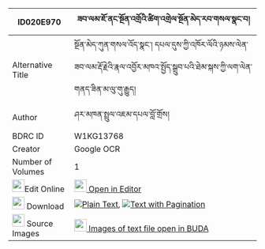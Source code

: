 |ID020E970|ཟབ་ལམ་ཇོ་ནང་སྔོན་འགྲོའི་ཚིག་འགྲེལ་སྔོན་མེད་རབ་གསལ་སྣང་བ། 
| --- | --- 
|Alternative Title |སྔོན་མེད་ཀུན་གསལ་འོད་སྣང་། དཔལ་དུས་ཀྱི་འཁོར་ལོའི་ཉམས་ལེན་ཟབ་ལམ་རྡོ་རྗེའི་རྣལ་འབྱོར་མཁའ་སྤྱོད་སྒྲུབ་པའི་ཐེམ་སྐས་ཀྱི་ལག་ལེན་གནད་ཟིན་མ་ལུ་གུ་རྒྱུད།
|Author| ཤར་མཁན་སྤྲུལ་འཇམ་དཔལ་བློ་གྲོས།
|BDRC ID | W1KG13768
|Creator | Google OCR
|Number of Volumes| 1
|<img width="25" src="https://img.icons8.com/color/25/000000/edit-property.png">Edit Online| [<img width="25" src="https://avatars.githubusercontent.com/u/45091458?s=200&v=4"> Open in Editor](http://editor.openpecha.org/ID020E970)
|<img width="25" src="https://img.icons8.com/fluent/48/000000/download-2.png"/>  Download | [![](https://img.icons8.com/color/20/000000/txt.png)Plain Text](https://github.com/Openpecha/ID020E970/releases/download/v2/zab_lam_jo_nang_ngondro_i_tsik_plain_ID020E970.zip), [![](https://img.icons8.com/color/20/000000/txt.png)Text with Pagination](https://github.com/Openpecha/ID020E970/releases/download/v2/zab_lam_jo_nang_ngondro_i_tsik_pages_ID020E970.zip)
|<img width="25" src="https://img.icons8.com/plasticine/100/000000/pictures-folder.png"/>  Source Images | [<img width="25" src="https://library.bdrc.io/icons/BUDA-small.svg"> Images of text file open in BUDA](https://library.bdrc.io/show/bdr:W1KG13768)